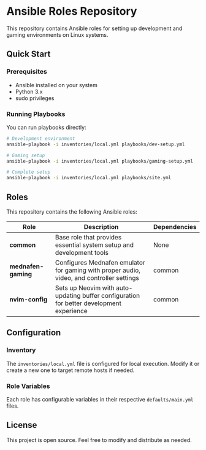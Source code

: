 # Ansible Roles Repository

This repository contains Ansible roles for setting up development and gaming environments on Linux systems.

## Quick Start

### Prerequisites
- Ansible installed on your system
- Python 3.x
- sudo privileges

### Running Playbooks

You can run playbooks directly:

```bash
# Development environment
ansible-playbook -i inventories/local.yml playbooks/dev-setup.yml

# Gaming setup
ansible-playbook -i inventories/local.yml playbooks/gaming-setup.yml

# Complete setup
ansible-playbook -i inventories/local.yml playbooks/site.yml
```

## Roles

This repository contains the following Ansible roles:

| Role | Description | Dependencies |
| ---- | ----------- | ------------ |
| **common** | Base role that provides essential system setup and development tools | None |
| **mednafen-gaming** | Configures Mednafen emulator for gaming with proper audio, video, and controller settings | common |
| **nvim-config** | Sets up Neovim with auto-updating buffer configuration for better development experience | common |

## Configuration

### Inventory
The `inventories/local.yml` file is configured for local execution. Modify it or create a new one
to target remote hosts if needed.

### Role Variables

Each role has configurable variables in their respective `defaults/main.yml` files.

## License

This project is open source. Feel free to modify and distribute as needed.
